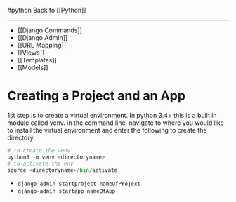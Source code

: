 #python
Back to [[Python]]
***
- [[Django Commands]]
- [[Django Admin]]
- [[URL Mapping]]
-  [[Views]]
- [[Templates]]
- [[Models]]

# Creating a Project and an App
1st step is to create a virtual environment. In python 3.4+ this is a built in module called venv. in the command line, navigate to where you would like to install the virtual environment and enter the following to create the directory.
```python
# to create the venv
python3 -m venv <directoryname>
# to activate the env
source <directoryname>/bin/activate
```

- ``django-admin startproject nameOfProject`` 
- ``django-admin startapp nameOfApp`` 
